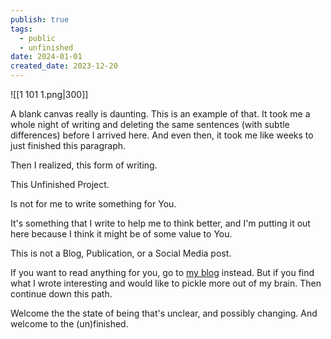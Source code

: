 ```yaml
---
publish: true
tags:
  - public
  - unfinished
date: 2024-01-01
created_date: 2023-12-20
---
```

![[1 101 1.png|300]]

A blank canvas really is daunting. This is an example of that. It took me a whole night of writing and deleting the same sentences (with subtle differences) before I arrived here. And even then, it took me like weeks to just finished this paragraph.

Then I realized, this form of writing.

This Unfinished Project.

Is not for me to write something for You.

It's something that I write to help me to think better, and I'm putting it out here because I think it might be of some value to You.

This is not a Blog, Publication, or a Social Media post.

If you want to read anything for you, go to [my blog](https://adityarp.com) instead. But if you find what I wrote interesting and would like to pickle more out of my brain. Then continue down this path.

Welcome the the state of being that's unclear, and possibly changing. And welcome to the (un)finished.
